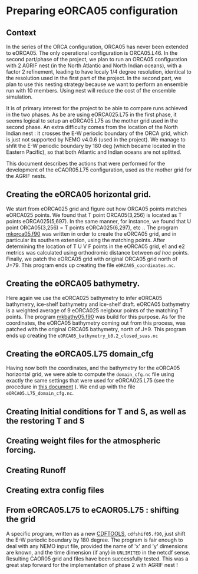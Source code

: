 # Preparing eORCA05 configuration
## Context
In the series of the ORCA configuration, ORCA05 has never been extended to eORCA05. The only operational configuration is ORCA05.L46.
In the second part/phase of the project, we plan to run an ORCA05 configuration with 2 AGRIF nest (in the North Atlantic and North Indian oceans), with a factor
2 refinement, leading to have localy 1/4 degree resolution, identical to the resolution used in the first part of the project. In the second part, we 
plan to use this nesting strategy because we want to perform an ensemble run with 10 members. Using nest will reduce the cost of the ensemble simulation.

It is of primary interest for the project to be able to compare runs achieved in the two phases. As be are using eORCA025.L75 in the first phase, it seems
logical to setup an eORCA05.L75  as the mother grid used in the second phase.  An extra difficulty comes from the location of the North Indian nest : it crosses
the E-W periodic boundary of the ORCA grid, which is just not supported by NEMO v4.0.6 (used in the project). We manage to shfit the E-W periodic boundary 
by 180 deg (which became located in the Eastern Pacific), so that both Atlantic and Indian oceans are not splitted.

This document describes the actions that were performed for the development of the  eCAOR05.L75 configuration, used as the mother grid for the AGRIF nests.

## Creating the eORCA05 horizontal grid.
We start from eORCA025 grid and figure out how ORCA05 points matches  eORCA025  points.  We found that T point ORCA05(3,256) is located as T points eORCA025(5,697).
In the same manner, for instance, we found that U point ORCA05(3,256) = T points eORCA025(6,297), etc ..
The program [mkorca05.f90](BUILD/HGR/mkorca05.f90) was written in order to create the eORCA05 grid, and in particular its southern extension, using  the matching points.
After determining the location of T U V F points in the eORCA05 grid, e1 and e2 metrics was calculated using orthodromic distance between *ad hoc* points. Finally, we 
patch the eORCA05 grid with original ORCA05 grid north of J=79.  This program ends up creating the file `eORCA05_coordinates.nc`.

## Creating the eORCA05 bathymetry.
Here again we use the eORCA025 bathymetry to infer eORCA05 bathymetry, ice-shelf bathymetry and ice-shelf draft.  eORCA05 bathymetry is a weighted average of
9 eORCA025 neigbour points of the matching T points.  The program [mkbathy05.f90](BUILD/HGR/mkbathy05.f90) was build for this purpose. As for the coordinates,
the eORCA05 bathymetry coming out from this process, was patched with the original ORCA05 bathymetry, north of J=9. This program ends up creating the `eORCA05_bathymetry_b0.2_closed_seas.nc`

## Creating the eORCA05.L75 domain_cfg
Having now both the coordinates, and the bathymetry for the eORCA05 horizontal grid, we were able to compute the `domain_cfg.nc` file using exactly the same
settings that were used for eORCA025.L75 (see the procedure in [this document](../eORCA025/BUILD/DOMAIN_cfg/README.md) ).  We end up with the file `eORCA05.L75_domain_cfg.nc`.

## Creating Initial conditions for T and S, as well as the restoring T and S

## Creating weight files for the atmospheric forcing.

## Creating Runoff 

## Creating extra config files


## From eORCA05.L75 to eCAOR05.L75 : shifting the grid
A specific program, written as a new [CDFTOOLS](https://github.com/meom-group/CDFTOOLS), `cdfshif05.f90`, just shift the E-W periodic boundary by 180 degree. The program is fair enough to deal
with any NEMO input file, provided the name of 'x' and 'y' dimensions are known, and the time dimension (if any) in `UNLIMITED` in the netcdf sense. Resulting CAOR05 grid and files 
have been successfully tested. This was a great step forward for the implementation of phase 2 with AGRIF nest !
